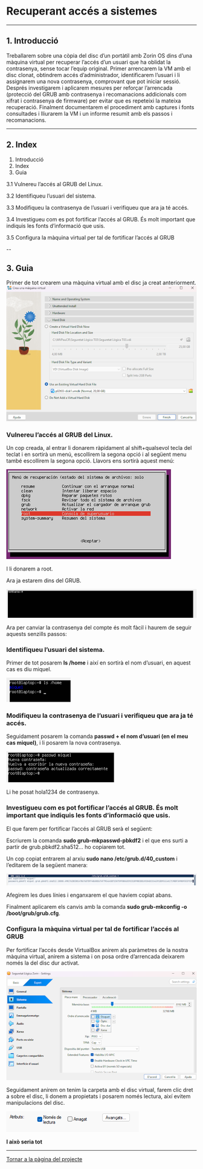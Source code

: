 # Recuperant accés a sistemes

---

## 1. Introducció

Treballarem sobre una còpia del disc d’un portàtil amb Zorin OS dins d’una màquina virtual per recuperar l’accés d’un usuari que ha oblidat la contrasenya, sense tocar l’equip original. Primer arrencarem la VM amb el disc clonat, obtindrem accés d’administrador, identificarem l’usuari i li assignarem una nova contrasenya, comprovant que pot iniciar sessió. Després investigarem i aplicarem mesures per reforçar l’arrencada (protecció del GRUB amb contrasenya i recomanacions addicionals com xifrat i contrasenya de firmware) per evitar que es repeteixi la mateixa recuperació. Finalment documentarem el procediment amb captures i fonts consultades i lliurarem la VM i un informe resumit amb els passos i recomanacions.

---

## 2. Index

1. Introducció
2. Index
3. Guia

3.1 Vulnereu l’accés al GRUB del Linux.

3.2 Identifiqueu l’usuari del sistema.

3.3 Modifiqueu la contrasenya de l’usuari i verifiqueu que ara ja té accés.

3.4 Investigueu com es pot fortificar l’accés al GRUB. És molt important que indiquis les fonts d’informació que usis.

3.5 Configura la màquina virtual per tal de fortificar l’accés al GRUB

--

## 3. Guia

Primer de tot crearem una màquina virtual amb el disc ja creat anteriorment.
![CreantMV](/Tasca3/img/captura1.png)


### Vulnereu l’accés al GRUB del Linux.

Un cop creada, al entrar li donarem ràpidament al shift+qualsevol tecla del teclat i en sortirà un menú, escollirem la segona opció i al següent menu també escollirem la segona opció.
Llavors ens sortirà aquest menú:

![MenúRoot](/Tasca3/img/captura2.png)

I li donarem a root.


Ara ja estarem dins del GRUB.

![Dins del GRUB](/Tasca3/img/captura3.png)

Ara per canviar la contrasenya del compte és molt fàcil i haurem de seguir aquests senzills passos:

### Identifiqueu l’usuari del sistema.

Primer de tot posarem **ls /home** i així en sortirà el nom d’usuari, en aquest cas es diu miquel.

![Comanda ls /home](/Tasca3/img/captura4.png)

### Modifiqueu la contrasenya de l’usuari i verifiqueu que ara ja té accés.

Seguidament posarem la comanda **passwd + el nom d’usuari (en el meu cas miquel)**, i li posarem la nova contrasenya.

![Comanda per canviar contrasenya](/Tasca3/img/captura5.png)

Li he posat hola1234 de contrasenya.

### Investigueu com es pot fortificar l’accés al GRUB. És molt important que indiquis les fonts d’informació que usis.

El que farem per fortificar l’accés al GRUB serà el següent:

Escriurem la comanda **sudo grub-mkpasswd-pbkdf2** i el que ens surti a partir de grub.pbkdf2.sha512… ho copiarem tot.

Un cop copiat entrarem al arxiu **sudo nano /etc/grub.d/40_custom** i l’editarem de la següent manera:

![Editar arxiu](/Tasca3/img/captura6.png)

Afegirem les dues línies i enganxarem el que haviem copiat abans.

Finalment aplicarem els canvis amb la comanda **sudo grub-mkconfig -o /boot/grub/grub.cfg**.

### Configura la màquina virtual per tal de fortificar l’accés al GRUB

Per fortificar l’accés desde VirtualBox anirem als paràmetres de la nostra màquina virtual, anirem a sistema i on posa ordre d’arrencada deixarem només la del disc dur activat.

![Captura VB](/Tasca3/img/captura7.png)

Seguidament anirem on tenim la carpeta amb el disc virtual, farem clic dret a sobre el disc, li donem a propietats i posarem només lectura, així evitem manipulacions del disc.

![Captura nomes lectura](/Tasca3/img/captura8.png)



**I això seria tot**

---

[Tornar a la pàgina del projecte](../)
